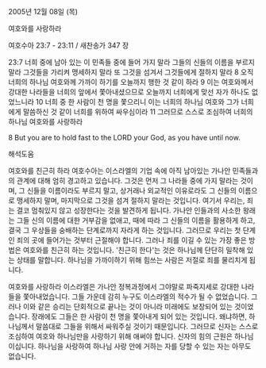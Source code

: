 2005년 12월 08일 (목)

여호와를 사랑하라



여호수아 23:7 - 23:11 / 새찬송가 347 장


23:7 너희 중에 남아 있는 이 민족들 중에 들어 가지 말라 그들의 신들의 이름을 부르지 말라 그것들을 가리켜 맹세하지 말라 또 그것을 섬겨서 그것들에게 절하지 말라 8 오직 너희의 하나님 여호와께 가까이 하기를 오늘까지 행한 것 같이 하라 9 이는 여호와께서 강대한 나라들을 너희의 앞에서 쫓아내셨으므로 오늘까지 너희에게 맞선 자가 하나도 없었느니라 10 너희 중 한 사람이 천 명을 쫓으리니 이는 너희의 하나님 여호와 그가 너희에게 말씀하신 것 같이 너희를 위하여 싸우심이라 11 그러므로 스스로 조심하여 너희의 하나님 여호와를 사랑하라 

8 But you are to hold fast to the LORD your God, as you have until now.

해석도움





여호와를 친근히 하라 
여호수아는 이스라엘의 기업 속에 아직 남아있는 가나안 민족들과의 관계에 대해 엄히 경고하고 있습니다. 그것은 먼저 그 나라들 중에 가지 말라는 것이며, 그 신들을 이름이라도 부르지 말고, 상거래나 외교적인 이유로라도 그 신들의 이름으로 맹세하지 말며, 마지막으로 그것을 섬겨 절하지 말라는 것입니다. 여기서 우리는, 죄는 결코 멈춰있지 않고 성장한다는 것을 발견하게 됩니다. 가나안 인들과의 사소한 왕래는 그들 신의 이름에 대한 거부감을 없애고, 때에 따라 그 신들의 이름을 활용하게 하고, 결국 그 우상들을 숭배하는 단계로까지 자라게 하는 것입니다. 그러므로 우리는 첫 단계인 죄의 곳에 들어가는 것부터 근절해야 합니다. 그러나 죄를 이길 수 있는 가장 좋은 방법은 여호와를 친근히 하는 것입니다. '친근히 한다'는 것은 하나님께 단단히 밀착해 있는 상태를 말합니다. 하나님을 가까이하기 위해 힘쓰는 사람은 저절로 죄를 물리치게 됩니다. 

여호와를 사랑하라 
이스라엘은 가나안 정복과정에서 그야말로 파죽지세로 강대한 나라들을 쫓아내었습니다. 그들 가운데 감히 누구도 이스라엘의 적수가 될 수 없었습니다. 그러나 이와 같은 승리는 단회적으로 끝나는 것이 아니라 미래에도 보장되어 있는 것이었습니다. 장래에도 그들은 한 사람이 천 명을 쫓아내게 되어 있는 것입니다. 왜냐하면, 하나님께서 말씀대로 그들을 위해서 싸워주실 것이기 때문입니다. 그러므로 신자는 스스로 조심하여 여호와 하나님만을 사랑하기 위해 애써야 합니다. 신자의 힘의 근원은 하나님이십니다. 하나님을 사랑하여 하나님 사랑 안에 거하는 자를 당할 수 있는 자는 아무도 없습니다.